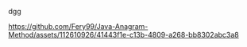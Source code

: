 dgg


https://github.com/Fery99/Java-Anagram-Method/assets/112610926/41443f1e-c13b-4809-a268-bb8302abc3a8


